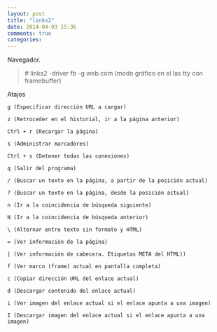 ```yaml
---
layout: post
title: "links2"
date: 2014-04-03 15:36
comments: true
categories: 
---
```

Navegador.

>\# links2 -driver fb -g web.com (modo gráfico en el las tty con framebuffer)

Atajos

	g (Especificar dirección URL a cargar)

	z (Retroceder en el historial, ir a la página anterior)

	Ctrl + r (Recargar la página) 

	s (Administrar marcadores) 

	Ctrl + s (Detener todas las conexiones)

	q (Salir del programa) 

	/ (Buscar un texto en la página, a partir de la posición actual)

	? (Buscar un texto en la página, desde la posición actual) 

	n (Ir a la coincidencia de búsqueda siguiente)

	N (Ir a la coincidencia de búsqueda anterior)

	\ (Alternar entre texto sin formato y HTML)

	= (Ver información de la página) 

	| (Ver información de cabecera. Etiquetas META del HTML))

	f (Ver marco (frame) actual en pantalla completa)

	c (Copiar dirección URL del enlace actual)

	d (Descargar contenido del enlace actual)

	i (Ver imagen del enlace actual si el enlace apunta a una imagen) 

	I (Descargar imagen del enlace actual si el enlace apunta a una imagen) 

